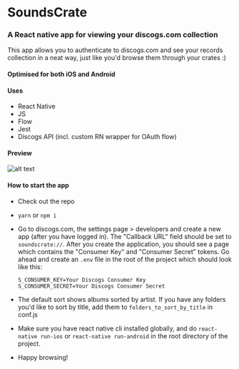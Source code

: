 # SoundsCrate

### A React native app for viewing your discogs.com collection

This app allows you to authenticate to discogs.com and see your records collection in a neat way,
just like you'd browse them through your crates :)

#### Optimised for both iOS and Android

#### Uses
- React Native
- JS
- Flow
- Jest
- Discogs API (incl. custom RN wrapper for OAuth flow)

#### Preview
![alt text](preview.gif)


#### How to start the app
- Check out the repo
- `yarn` or `npm i`
- Go to discogs.com, the settings page > developers and create a new app (after you have logged in). The "Callback URL" 
field should be set to `soundscrate://`. After you create the application, you should see a page which contains the 
"Consumer Key" and "Consumer Secret" tokens. Go ahead and create an `.env` file in the root of the project which should 
look like this:

  ```
  S_CONSUMER_KEY=Your Discogs Consumer Key
  S_CONSUMER_SECRET=Your Discogs Consumer Secret
  ```

- The default sort shows albums sorted by artist. If you have any folders you'd like to sort by title, add them to 
`folders_to_sort_by_title` in conf.js
- Make sure you have react native cli installed globally, and do `react-native run-ios` or `react-native run-android` 
in the root directory of the project.
- Happy browsing!
